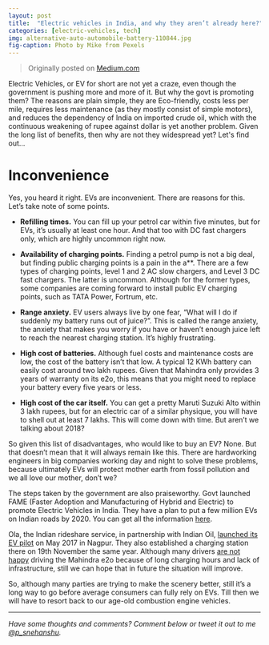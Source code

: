 ```yaml
---
layout: post
title:  "Electric vehicles in India, and why they aren’t already here?"
categories: [electric-vehicles, tech]
img: alternative-auto-automobile-battery-110844.jpg
fig-caption: Photo by Mike from Pexels
---
```


> Originally posted on [Medium.com](https://medium.com/@snehanshuphukon/electric-vehicles-in-india-and-why-they-arent-already-here-16194bbcbc53)

Electric Vehicles, or EV for short are not yet a craze, even though the government is pushing more and more of it. But why the govt is promoting them? The reasons are plain simple, they are Eco-friendly, costs less per mile, requires less maintenance (as they mostly consist of simple motors), and reduces the dependency of India on imported crude oil, which with the continuous weakening of rupee against dollar is yet another problem. Given the long list of benefits, then why are not they widespread yet? Let's find out…

# Inconvenience

Yes, you heard it right. EVs are inconvenient. There are reasons for this. Let’s take note of some points.

* **Refilling times.** You can fill up your petrol car within five minutes, but for EVs, it’s usually at least one hour. And that too with DC fast chargers only, which are highly uncommon right now.

* **Availability of charging points.** Finding a petrol pump is not a big deal, but finding public charging points is a pain in the a**. There are a few types of charging points, level 1 and 2 AC slow chargers, and Level 3 DC fast chargers. The latter is uncommon. Although for the former types, some companies are coming forward to install public EV charging points, such as TATA Power, Fortrum, etc.

* **Range anxiety.** EV users always live by one fear, “What will I do if suddenly my battery runs out of juice?”. This is called the range anxiety, the anxiety that makes you worry if you have or haven’t enough juice left to reach the nearest charging station. It’s highly frustrating.

* **High cost of batteries.** Although fuel costs and maintenance costs are low, the cost of the battery isn’t that low. A typical 12 KWh battery can easily cost around two lakh rupees. Given that Mahindra only provides 3 years of warranty on its e2o, this means that you might need to replace your battery every five years or less.

* **High cost of the car itself.** You can get a pretty Maruti Suzuki Alto within 3 lakh rupees, but for an electric car of a similar physique, you will have to shell out at least 7 lakhs. This will come down with time. But aren’t we talking about 2018?

So given this list of disadvantages, who would like to buy an EV? None. But that doesn’t mean that it will always remain like this. There are hardworking engineers in big companies working day and night to solve these problems, because ultimately EVs will protect mother earth from fossil pollution and we all love our mother, don’t we?

The steps taken by the government are also praiseworthy. Govt launched FAME (Faster Adoption and Manufacturing of Hybrid and Electric) to promote Electric Vehicles in India. They have a plan to put a few million EVs on Indian roads by 2020. You can get all the information [here](http://dhi.nic.in/writereaddata/UploadFile/Gazette_Notification_FAME_India.pdf).

Ola, the Indian rideshare service, in partnership with Indian Oil, [launched its EV pilot](https://www.olacabs.com/media/press/ola-partners-with-indian-oil-corporation-limited-iocl-to-establish-the-first-fast-charging-electric-vehicle-station-in-a-fuel-station) on May 2017 in Nagpur. They also established a charging station there on 19th November the same year. Although many drivers [are not happy](https://www.cardekho.com/india-car-news/ola-drivers-in-nagpur-unhappy-driving-mahindra-e2o-ev-21531.htm) driving the Mahindra e2o because of long charging hours and lack of infrastructure, still we can hope that in future the situation will improve.

So, although many parties are trying to make the scenery better, still it’s a long way to go before average consumers can fully rely on EVs. Till then we will have to resort back to our age-old combustion engine vehicles.

---

*Have some thoughts and comments? Comment below or tweet it out to me [@p_snehanshu](https://bit.ly/snehanshu-twitter).*
